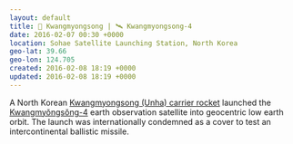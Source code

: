 ```yaml
---
layout: default
title: 🚀 Kwangmyongsong | 🛰 Kwangmyongsong-4
date: 2016-02-07 00:30 +0000
location: Sohae Satellite Launching Station, North Korea
geo-lat: 39.66
geo-lon: 124.705
created: 2016-02-08 18:19 +0000
updated: 2016-02-08 18:19 +0000
---
```


A North Korean [Kwangmyongsong (Unha) carrier rocket](https://en.wikipedia.org/wiki/Unha) launched the [Kwangmyŏngsŏng-4](https://en.wikipedia.org/wiki/Kwangmy%C5%8Fngs%C5%8Fng-4) earth observation satellite into geocentric low earth orbit. The launch was internationally condemned as a cover to test an intercontinental ballistic missile.
